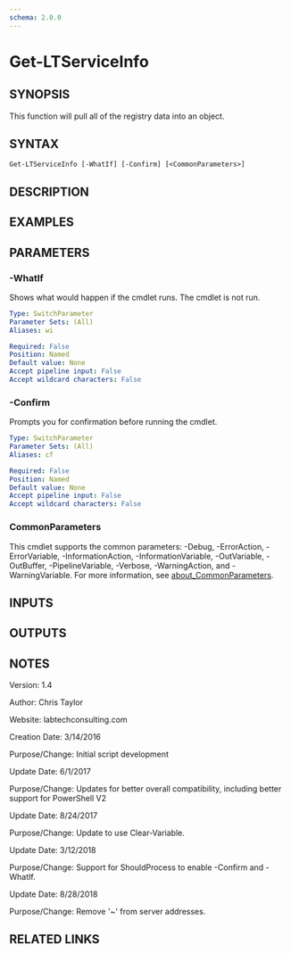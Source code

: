 ```yaml
---
schema: 2.0.0
---
```


# Get-LTServiceInfo

## SYNOPSIS
This function will pull all of the registry data into an object.

## SYNTAX

```
Get-LTServiceInfo [-WhatIf] [-Confirm] [<CommonParameters>]
```

## DESCRIPTION

## EXAMPLES

## PARAMETERS

### -WhatIf
Shows what would happen if the cmdlet runs. The cmdlet is not run.

```yaml
Type: SwitchParameter
Parameter Sets: (All)
Aliases: wi

Required: False
Position: Named
Default value: None
Accept pipeline input: False
Accept wildcard characters: False
```

### -Confirm
Prompts you for confirmation before running the cmdlet.

```yaml
Type: SwitchParameter
Parameter Sets: (All)
Aliases: cf

Required: False
Position: Named
Default value: None
Accept pipeline input: False
Accept wildcard characters: False
```

### CommonParameters
This cmdlet supports the common parameters: -Debug, -ErrorAction, -ErrorVariable, -InformationAction, -InformationVariable, -OutVariable, -OutBuffer, -PipelineVariable, -Verbose, -WarningAction, and -WarningVariable. For more information, see [about_CommonParameters](http://go.microsoft.com/fwlink/?LinkID=113216).

## INPUTS

## OUTPUTS

## NOTES
Version:        1.4

Author:         Chris Taylor

Website:        labtechconsulting.com

Creation Date:  3/14/2016

Purpose/Change: Initial script development



Update Date: 6/1/2017

Purpose/Change: Updates for better overall compatibility, including better support for PowerShell V2



Update Date: 8/24/2017

Purpose/Change: Update to use Clear-Variable.



Update Date: 3/12/2018

Purpose/Change: Support for ShouldProcess to enable -Confirm and -WhatIf.



Update Date: 8/28/2018

Purpose/Change: Remove '~' from server addresses. 


## RELATED LINKS
